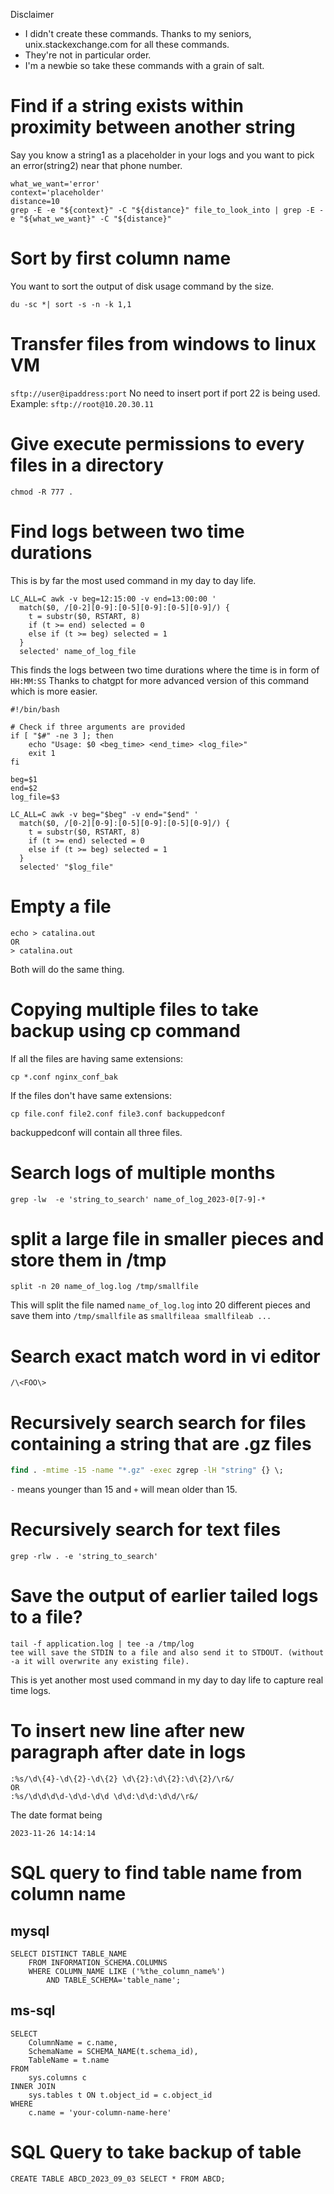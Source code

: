 Disclaimer
- I didn't create these commands. Thanks to my seniors, unix.stackexchange.com for all these commands.
- They're not in particular order.
- I'm a newbie so take these commands with a grain of salt.
# Find if a string exists within proximity between another string
Say you know a string1 as a placeholder in your logs and you want to pick an error(string2) near that phone number.
```
what_we_want='error'
context='placeholder'
distance=10
grep -E -e "${context}" -C "${distance}" file_to_look_into | grep -E -e "${what_we_want}" -C "${distance}"
```
# Sort by first column name
You want to sort the output of disk usage command by the size.
```
du -sc *| sort -s -n -k 1,1
```
# Transfer files from windows to linux VM
`sftp://user@ipaddress:port`
No need to insert port if port 22 is being used.
Example:
`sftp://root@10.20.30.11`
# Give execute permissions to every files in a directory
`chmod -R 777 .`
# Find logs between two time durations
This is by far the most used command in my day to day life.
```
LC_ALL=C awk -v beg=12:15:00 -v end=13:00:00 '
  match($0, /[0-2][0-9]:[0-5][0-9]:[0-5][0-9]/) {
    t = substr($0, RSTART, 8)
    if (t >= end) selected = 0
    else if (t >= beg) selected = 1
  }
  selected' name_of_log_file
```
This finds the logs between two time durations where the time is in form of `HH:MM:SS`
Thanks to chatgpt for more advanced version of this command which is more easier.
```
#!/bin/bash

# Check if three arguments are provided
if [ "$#" -ne 3 ]; then
    echo "Usage: $0 <beg_time> <end_time> <log_file>"
    exit 1
fi

beg=$1
end=$2
log_file=$3

LC_ALL=C awk -v beg="$beg" -v end="$end" '
  match($0, /[0-2][0-9]:[0-5][0-9]:[0-5][0-9]/) {
    t = substr($0, RSTART, 8)
    if (t >= end) selected = 0
    else if (t >= beg) selected = 1
  }
  selected' "$log_file"
```
# Empty a file
```
echo > catalina.out
OR
> catalina.out
```
Both will do the same thing.
# Copying multiple files to take backup using cp command
If all the files are having same extensions:
```
cp *.conf nginx_conf_bak
```
If the files don't have same extensions:
```
cp file.conf file2.conf file3.conf backuppedconf
```
backuppedconf will contain all three files.
# Search logs of multiple months
`grep -lw  -e 'string_to_search' name_of_log_2023-0[7-9]-*`

# split a large file in smaller pieces and store them in /tmp

```
split -n 20 name_of_log.log /tmp/smallfile
```
This will split the file named `name_of_log.log` into 20 different pieces and save them into `/tmp/smallfile`  as `smallfileaa smallfileab ...`
# Search exact match word in vi editor
```
/\<FOO\>
```
# Recursively search search for files containing a string that are .gz files
```cmd
find . -mtime -15 -name "*.gz" -exec zgrep -lH "string" {} \;
```
 `-` means younger than 15 and `+` will mean older than 15.

# Recursively search for text files
`grep -rlw . -e 'string_to_search'`

# Save the output of earlier tailed logs to a file?

```
tail -f application.log | tee -a /tmp/log
tee will save the STDIN to a file and also send it to STDOUT. (without -a it will overwrite any existing file).
```
This is yet another most used command in my day to day life to capture real time logs.

# To insert new line after new paragraph after date in logs
```
:%s/\d\{4}-\d\{2}-\d\{2} \d\{2}:\d\{2}:\d\{2}/\r&/
OR
:%s/\d\d\d\d-\d\d-\d\d \d\d:\d\d:\d\d/\r&/
```
The date format being
```
2023-11-26 14:14:14
```

# SQL query to find table name from column name

## mysql
```
SELECT DISTINCT TABLE_NAME 
    FROM INFORMATION_SCHEMA.COLUMNS
    WHERE COLUMN_NAME LIKE ('%the_column_name%')
        AND TABLE_SCHEMA='table_name';
```

## ms-sql

```
SELECT
    ColumnName = c.name,
    SchemaName = SCHEMA_NAME(t.schema_id),
    TableName = t.name
FROM 
    sys.columns c
INNER JOIN 
    sys.tables t ON t.object_id = c.object_id
WHERE
    c.name = 'your-column-name-here'
```

# SQL Query to take backup of table
```
CREATE TABLE ABCD_2023_09_03 SELECT * FROM ABCD;
```


